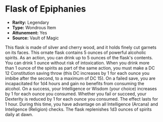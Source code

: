 # Flask of Epiphanies

- **Rarity:** Legendary
- **Type:** Wondrous Item
- **Attunement:** Yes
- **Source:** Vault of Magic

This flask is made of silver and cherry wood, and it holds finely cut garnets on its faces. This ornate flask contains 5 ounces of powerful alcoholic spirits. As an action, you can drink up to 5 ounces of the flask's contents. You can drink 1 ounce without risk of intoxication. When you drink more than 1 ounce of the spirits as part of the same action, you must make a DC 12 Constitution saving throw (this DC increases by 1 for each ounce you imbibe after the second, to a maximum of DC 15). On a failed save, you are incapacitated for 1d4 hours and gain no benefits from consuming the alcohol. On a success, your Intelligence or Wisdom (your choice) increases by 1 for each ounce you consumed. Whether you fail or succeed, your Dexterity is reduced by 1 for each ounce you consumed. The effect lasts for 1 hour. During this time, you have advantage on all Intelligence (Arcana) and Inteligence (Religion) checks. The flask replenishes 1d3 ounces of spirits daily at dawn.
